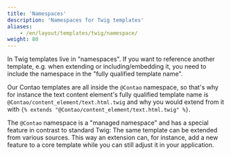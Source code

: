 ```yaml
---
title: 'Namespaces'
description: 'Namespaces for Twig templates'
aliases:
    - /en/layout/templates/twig/namespace/
weight: 80
---
```



In Twig templates live in "namespaces". If you want to reference another template, e.g. when extending or including/embedding it, you need 
to include the namespace in the "fully qualified template name".

Our Contao templates are all inside the `@Contao` namespace, so that's why for instance the text content element's 
fully qualified template name is `@Contao/content_element/text.html.twig` and why you would extend from it with 
`{% extends "@Contao/content_element/text.html.twig" %}`.

The `@Contao` namespace is a "managed namespace" and has a special feature in contrast to standard Twig: The same template can be 
extended from various sources. This way an extension can, for instance, add a new feature to a core template while you can still adjust it 
in your application.